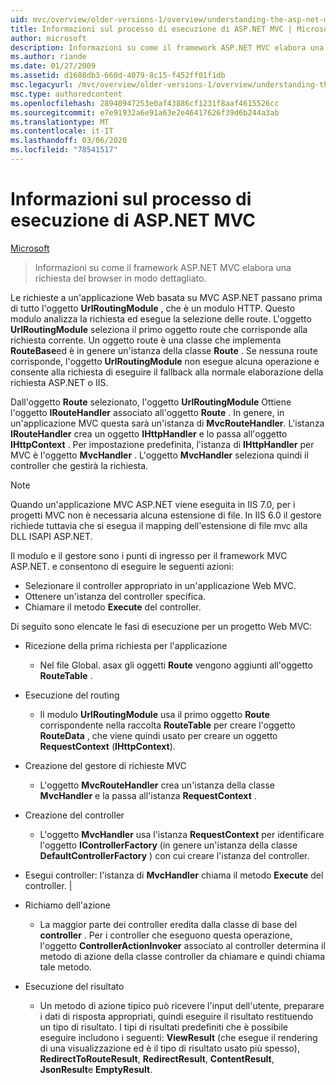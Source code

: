 ```yaml
---
uid: mvc/overview/older-versions-1/overview/understanding-the-asp-net-mvc-execution-process
title: Informazioni sul processo di esecuzione di ASP.NET MVC | Microsoft Docs
author: microsoft
description: Informazioni su come il framework ASP.NET MVC elabora una richiesta del browser in modo dettagliato.
ms.author: riande
ms.date: 01/27/2009
ms.assetid: d1608db3-660d-4079-8c15-f452ff01f1db
msc.legacyurl: /mvc/overview/older-versions-1/overview/understanding-the-asp-net-mvc-execution-process
msc.type: authoredcontent
ms.openlocfilehash: 28940947253e0af43886cf1231f8aaf4615526cc
ms.sourcegitcommit: e7e91932a6e91a63e2e46417626f39d6b244a3ab
ms.translationtype: MT
ms.contentlocale: it-IT
ms.lasthandoff: 03/06/2020
ms.locfileid: "78541517"
---
```

# <a name="understanding-the-aspnet-mvc-execution-process"></a>Informazioni sul processo di esecuzione di ASP.NET MVC

[Microsoft](https://github.com/microsoft)

> Informazioni su come il framework ASP.NET MVC elabora una richiesta del browser in modo dettagliato.

Le richieste a un'applicazione Web basata su MVC ASP.NET passano prima di tutto l'oggetto **UrlRoutingModule** , che è un modulo HTTP. Questo modulo analizza la richiesta ed esegue la selezione delle route. L'oggetto **UrlRoutingModule** seleziona il primo oggetto route che corrisponde alla richiesta corrente. Un oggetto route è una classe che implementa **RouteBase**ed è in genere un'istanza della classe **Route** . Se nessuna route corrisponde, l'oggetto **UrlRoutingModule** non esegue alcuna operazione e consente alla richiesta di eseguire il fallback alla normale elaborazione della richiesta ASP.NET o IIS.

Dall'oggetto **Route** selezionato, l'oggetto **UrlRoutingModule** Ottiene l'oggetto **IRouteHandler** associato all'oggetto **Route** . In genere, in un'applicazione MVC questa sarà un'istanza di **MvcRouteHandler**. L'istanza **IRouteHandler** crea un oggetto **IHttpHandler** e lo passa all'oggetto **IHttpContext** . Per impostazione predefinita, l'istanza di **IHttpHandler** per MVC è l'oggetto **MvcHandler** . L'oggetto **MvcHandler** seleziona quindi il controller che gestirà la richiesta.

> [!NOTE]
> Quando un'applicazione MVC ASP.NET viene eseguita in IIS 7.0, per i progetti MVC non è necessaria alcuna estensione di file. In IIS 6.0 il gestore richiede tuttavia che si esegua il mapping dell'estensione di file mvc alla DLL ISAPI ASP.NET.

Il modulo e il gestore sono i punti di ingresso per il framework MVC ASP.NET. e consentono di eseguire le seguenti azioni:

- Selezionare il controller appropriato in un'applicazione Web MVC.
- Ottenere un'istanza del controller specifica.
- Chiamare il metodo **Execute** del controller.

Di seguito sono elencate le fasi di esecuzione per un progetto Web MVC:

- Ricezione della prima richiesta per l'applicazione 

    - Nel file Global. asax gli oggetti **Route** vengono aggiunti all'oggetto **RouteTable** .
- Esecuzione del routing 

    - Il modulo **UrlRoutingModule** usa il primo oggetto **Route** corrispondente nella raccolta **RouteTable** per creare l'oggetto **RouteData** , che viene quindi usato per creare un oggetto **RequestContext** (**IHttpContext**).
- Creazione del gestore di richieste MVC 

    - L'oggetto **MvcRouteHandler** crea un'istanza della classe **MvcHandler** e la passa all'istanza **RequestContext** .
- Creazione del controller 

    - L'oggetto **MvcHandler** usa l'istanza **RequestContext** per identificare l'oggetto **IControllerFactory** (in genere un'istanza della classe **DefaultControllerFactory** ) con cui creare l'istanza del controller.
- Esegui controller: l'istanza di **MvcHandler** chiama il metodo **Execute** del controller. |
- Richiamo dell'azione 

    - La maggior parte dei controller eredita dalla classe di base del **controller** . Per i controller che eseguono questa operazione, l'oggetto **ControllerActionInvoker** associato al controller determina il metodo di azione della classe controller da chiamare e quindi chiama tale metodo.
- Esecuzione del risultato 

    - Un metodo di azione tipico può ricevere l'input dell'utente, preparare i dati di risposta appropriati, quindi eseguire il risultato restituendo un tipo di risultato. I tipi di risultati predefiniti che è possibile eseguire includono i seguenti: **ViewResult** (che esegue il rendering di una visualizzazione ed è il tipo di risultato usato più spesso), **RedirectToRouteResult**, **RedirectResult**, **ContentResult**, **JsonResult**e **EmptyResult**.
